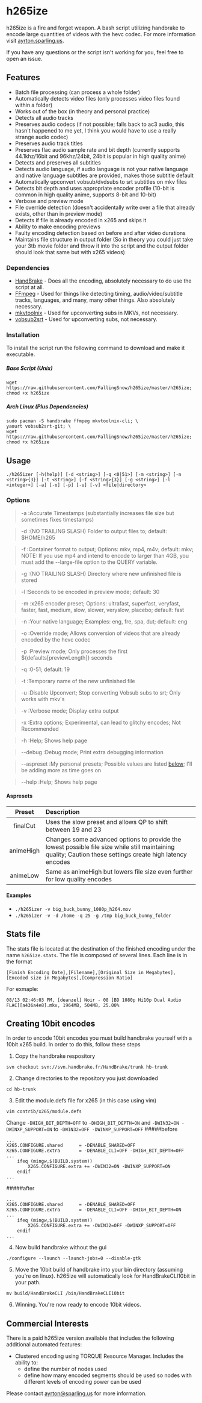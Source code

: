 # h265ize
h265ize is a fire and forget weapon. A bash script utilizing handbrake to encode large quantities of videos with the hevc codec.
For more information visit [ayrton.sparling.us](https://ayrton.sparling.us/index.php/ultimate-x265hevc-encoding-script-h265izer/ "Ayrton Sparling").

If you have any questions or the script isn't working for you, feel free to open an issue.

## Features
- Batch file processing (can process a whole folder)
- Automatically detects video files (only processes video files found within a folder)
- Works out of the box (in theory and personal practice)
- Detects all audio tracks
- Preserves audio codecs (if not possible; falls back to ac3 audio, this hasn't happened to me yet, I think you would have to use a really strange audio codec)
- Preserves audio track titles
- Preserves flac audio sample rate and bit depth (currently supports 44.1khz/16bit and 96khz/24bit, 24bit is popular in high quality anime)
- Detects and preserves all subtitles
- Detects audio language, if audio language is not your native language and native language subtitles are provided, makes those subtitle default
- Automatically upconvert vobsub/dvdsubs to srt subtitles on mkv files
- Detects bit depth and uses appropriate encoder profile (10-bit is common in high quality anime, supports 8-bit and 10-bit)
- Verbose and preview mode
- File override detection (doesn't accidentally write over a file that already exists, other than in preview mode)
- Detects if file is already encoded in x265 and skips it
- Ability to make encoding previews
- Faulty encoding detection based on before and after video durations
- Maintains file structure in output folder (So in theory you could just take your 3tb movie folder and throw it into the script and the output folder should look that same but with x265 videos)

### Dependencies
- [HandBrake](https://handbrake.fr/) - Does all the encoding, absolutely necessary to do use the script at all.
- [FFmpeg](https://www.ffmpeg.org/) - Used for things like detecting timing, audio/video/subtitle tracks, languages, and many, many other things. Also absolutely necessary.
- [mkvtoolnix](https://www.bunkus.org/videotools/mkvtoolnix/) - Used for upconverting subs in MKVs, not necessary.
- [vobsub2srt](https://github.com/ruediger/VobSub2SRT) - Used for upconverting subs, not necessary.

### Installation
To install the script run the following command to download and make it executable.

##### Base Script (Unix)
```
wget https://raw.githubusercontent.com/FallingSnow/h265ize/master/h265ize; chmod +x h265ize
```
##### Arch Linux (Plus Dependencies)
```
sudo pacman -S handbrake ffmpeg mkvtoolnix-cli; \
yaourt vobsub2srt-git; \
wget https://raw.githubusercontent.com/FallingSnow/h265ize/master/h265ize; chmod +x h265ize
```

## Usage
`./h265izer [-h(help)] [-d <string>] [-q <0|51>] [-m <string>] [-n <string>{3}] [-t <string>] [-f <string>{3}] [-g <string>] [-l <integer>] [-a] [-o] [-p] [-u] [-v] <file|directory>`
### Options
>  -a :Accurate Timestamps (substantially increases file size but sometimes fixes timestamps)

>  -d :(NO TRAILING SLASH) Folder to output files to; default: $HOME/h265

>  -f :Container format to output; Options: mkv, mp4, m4v; default: mkv; NOTE: If you use mp4 and intend to encode to larger than 4GB, you must add the --large-file option to the QUERY variable.

>  -g :(NO TRAILING SLASH) Directory where new unfinished file is stored

>  -l :Seconds to be encoded in preview mode; default: 30

>  -m :x265 encoder preset; Options: ultrafast, superfast, veryfast, faster, fast, medium, slow, slower, veryslow, placebo; default: fast

>  -n :Your native language; Examples: eng, fre, spa, dut; default: eng

>  -o :Override mode; Allows conversion of videos that are already encoded by the hevc codec

>  -p :Preview mode; Only processes the first ${defaults[previewLength]} seconds

>  -q :0-51; default: 19

>  -t :Temporary name of the new unfinished file

>  -u :Disable Upconvert; Stop converting Vobsub subs to srt; Only works with mkv's

>  -v :Verbose mode; Display extra output

>  -x :Extra options; Experimental, can lead to glitchy encodes; Not Recommended

>  -h :Help; Shows help page

>  --debug :Debug mode; Print extra debugging information

>  --aspreset :My personal presets; Possible values are listed [below](#aspresets); I'll be adding more as time goes on

>  --help :Help; Shows help page

#### Aspresets <a name="aspresets"></a>
| Preset | Description |
|:---:|:---|
| finalCut | Uses the slow preset and allows QP to shift between 19 and 23 |
| animeHigh | Changes some advanced options to provide the lowest possible file size while still maintaining quality; Caution these settings create high latency encodes |
| animeLow | Same as animeHigh but lowers file size even further for low quality encodes |

#### Examples
* `./h265izer -v big_buck_bunny_1080p_h264.mov`
* `./h265izer -v -d /home -q 25 -g /tmp big_buck_bunny_folder`

## Stats file
The stats file is located at the destination of the finished encoding under the name `h265ize.stats`. The file is composed of several lines. Each line is in the format

`
[Finish Encoding Date],[Filename],[Original Size in Megabytes],[Encoded size in Megabytes],[Compression Ratio]
`

For exmaple:

`
08/13 02:46:03 PM, [deanzel] Noir - 08 [BD 1080p Hi10p Dual Audio FLAC][a436a4e8].mkv, 1964MB, 504MB, 25.00%
`

## Creating 10bit encodes
In order to encode 10bit encodes you must build handbrake yourself with a 10bit x265 build. In order to do this, follow these steps

1. Copy the handbrake respository
```
svn checkout svn://svn.handbrake.fr/HandBrake/trunk hb-trunk
```
2. Change directories to the repository you just downloaded
```
cd hb-trunk
```
3. Edit the module.defs file for x265 (in this case using vim)
```
vim contrib/x265/module.defs
```
Change `-DHIGH_BIT_DEPTH=OFF` to `-DHIGH_BIT_DEPTH=ON` and `-DWIN32=ON -DWINXP_SUPPORT=ON` to `-DWIN32=OFF -DWINXP_SUPPORT=OFF`
#####before
```
...
X265.CONFIGURE.shared      = -DENABLE_SHARED=OFF
X265.CONFIGURE.extra       = -DENABLE_CLI=OFF -DHIGH_BIT_DEPTH=OFF
...
    ifeq (mingw,$(BUILD.system))
        X265.CONFIGURE.extra += -DWIN32=ON -DWINXP_SUPPORT=ON
    endif
...
```
#####after
```
...
X265.CONFIGURE.shared      = -DENABLE_SHARED=OFF
X265.CONFIGURE.extra       = -DENABLE_CLI=OFF -DHIGH_BIT_DEPTH=ON
...
    ifeq (mingw,$(BUILD.system))
        X265.CONFIGURE.extra += -DWIN32=OFF -DWINXP_SUPPORT=OFF
    endif
...
```
4. Now build handbrake without the gui
```
./configure --launch --launch-jobs=0 --disable-gtk
```
5. Move the 10bit build of handbrake into your bin directory (assuming you're on linux). h265ize will automatically look for HandBrakeCLI10bit in your path.
```
mv build/HandBrakeCLI /bin/HandBrakeCLI10bit
```
6. Winning. You're now ready to encode 10bit videos.

## Commercial Interests
There is a paid h265ize version available that includes the following additional automated features:
- Clustered encoding using TORQUE Resource Manager. Includes the ability to:
  - define the number of nodes used
  - define how many encoded segments should be used so nodes with different levels of encoding power can be used

Please contact [ayrton@sparling.us](mailto:ayrton@sparling.us?Subject=h265ize%20Commercial%20Interest) for more information.
